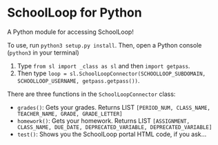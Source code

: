 # SchoolLoop for Python
A Python module for accessing SchoolLoop!

To use, run `python3 setup.py install`. 
Then, open a Python console (`python3` in your terminal)
1. Type `from sl import _class as sl` and then `import getpass`.
2. Then type `loop = sl.SchoolLoopConnector(SCHOOLLOOP_SUBDOMAIN, SCHOOLLOOP_USERNAME, getpass.getpass())`. 

There are three functions in the `SchoolLoopConnector` class:
* `grades()`: Gets your grades. Returns LIST `[PERIOD_NUM, CLASS_NAME, TEACHER_NAME, GRADE, GRADE_LETTER]`
* `homework()`: Gets your homework. Returns LIST `[ASSIGNMENT, CLASS_NAME, DUE_DATE, DEPRECATED_VARIABLE, DEPRECATED_VARIABLE]`
* `test()`: Shows you the SchoolLoop portal HTML code, if you ask...
